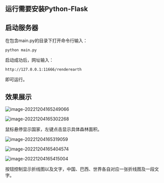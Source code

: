 ## 运行需要安装Python-Flask

## 启动服务器

在包含main.py的目录下打开命令行输入：

```
python main.py
```

启动成功后，网址输入：

```
http://127.0.0.1:11666/renderearth
```

即可运行。

## 效果展示

![image-20221204165249066](C:\Users\平凡之路\AppData\Roaming\Typora\typora-user-images\image-20221204165249066.png)

![image-20221204165302268](C:\Users\平凡之路\AppData\Roaming\Typora\typora-user-images\image-20221204165302268.png)

鼠标悬停显示国家，左键点击显示具体森林面积。

![image-20221204165319059](C:\Users\平凡之路\AppData\Roaming\Typora\typora-user-images\image-20221204165319059.png)

![image-20221204165404574](C:\Users\平凡之路\AppData\Roaming\Typora\typora-user-images\image-20221204165404574.png)

![image-20221204165415004](C:\Users\平凡之路\AppData\Roaming\Typora\typora-user-images\image-20221204165415004.png)

按钮控制显示折线图以及文字，中国、巴西、世界各自对应一张折线图及一段文字。